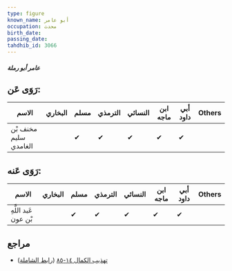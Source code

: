 ```yaml
---
type: figure
known_name: أبو عامر
occupation: محدث
birth_date:
passing_date:
tahdhib_id: 3066
---
```

##### عامر أبو رملة

## رَوَى عَن:
| الاسم                 | البخاري | مسلم | الترمذي | النسائي | ابن ماجه | أبي داود | Others |
| --------------------- | ------- | ---- | ------- | ------- | -------- | -------- | ------ |
| مخنف بْن سليم الغامدي |         | ✔    | ✔       | ✔       | ✔        | ✔        |        |
## رَوَى عَنه:
| الاسم                | البخاري | مسلم | الترمذي | النسائي | ابن ماجه | أبي داود | Others |
| -------------------- | ------- | ---- | ------- | ------- | -------- | -------- | ------ |
| عَبد اللَّهِ بْن عون |         | ✔    | ✔       | ✔       | ✔        | ✔        |        |
## مراجع
- [تهذيب الكمال ١٤-٨٥](obsidian://open?vault=Tahdhib-al-Kamal&file=Figures/٣٠٦٦-عامر%20أبو%20رملة) ([رابط الشاملة](https://shamela.ws/book/3722/7013))